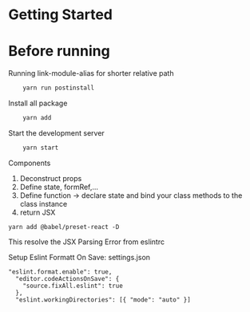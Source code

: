 # Getting Started

# Before running

Running link-module-alias for shorter relative path

```sh
    yarn run postinstall
```

Install all package

```sh
    yarn add
```

Start the development server

```sh
    yarn start
```

Components

1. Deconstruct props
2. Define state, formRef,...
3. Define function -> declare state and bind your class methods to the class instance
4. return JSX

```
yarn add @babel/preset-react -D
```

This resolve the JSX Parsing Error from eslintrc

Setup Eslint Formatt On Save: settings.json

```
"eslint.format.enable": true,
  "editor.codeActionsOnSave": {
    "source.fixAll.eslint": true
  },
  "eslint.workingDirectories": [{ "mode": "auto" }]
```
